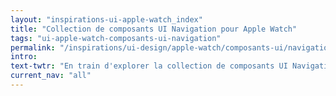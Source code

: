 ```yaml
---
layout: "inspirations-ui-apple-watch_index"
title: "Collection de composants UI Navigation pour Apple Watch"
tags: "ui-apple-watch-composants-ui-navigation"
permalink: "/inspirations/ui-design/apple-watch/composants-ui/navigation/"
intro:
text-twtr: "En train d'explorer la collection de composants UI Navigation pour Apple Watch – @MagDuWebdesign"
current_nav: "all"
---
```

